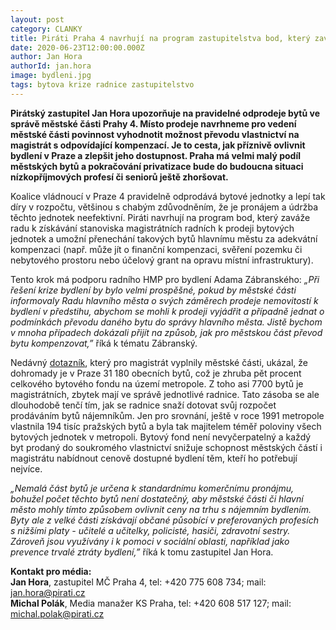 ```yaml
---
layout: post
category: CLANKY
title: Piráti Praha 4 navrhují na program zastupitelstva bod, který zaváže radu ke spolupráci s hlavním městem na řešení bytové krize
date: 2020-06-23T12:00:00.000Z
author: Jan Hora
authorId: jan.hora
image: bydleni.jpg
tags: bytova krize radnice zastupitelstvo
---
```


**Pirátský zastupitel Jan Hora upozorňuje na pravidelné odprodeje bytů ve správě městské části Prahy 4. Místo prodeje navrhneme pro vedení městské části povinnost vyhodnotit možnost převodu vlastnictví na magistrát s odpovídající kompenzací. Je to cesta, jak příznivě ovlivnit bydlení v Praze a zlepšit jeho dostupnost. Praha má velmi malý podíl městských bytů a pokračování privatizace bude do budoucna situaci nízkopříjmových profesí či seniorů ještě zhoršovat.**

Koalice vládnoucí v Praze 4 pravidelně odprodává bytové jednotky a lepí tak díry v rozpočtu, většinou s chabým zdůvodněním, že je pronájem a údržba těchto jednotek neefektivní. Piráti navrhují na program bod, který zaváže radu k získávání stanoviska magistrátních radních k prodeji bytových jednotek a umožní přenechání takových bytů hlavnímu městu za adekvátní kompenzaci (např. může jít o finanční kompenzaci, svěření pozemku či nebytového prostoru nebo účelový grant na opravu místní infrastruktury).

Tento krok má podporu radního HMP pro bydlení Adama Zábranského: *„Při řešení krize bydlení by bylo velmi prospěšné, pokud by městské části informovaly Radu hlavního města o svých záměrech prodeje nemovitostí k bydlení v předstihu, abychom se mohli k prodeji vyjádřit a případně jednat o podmínkách převodu daného bytu do správy hlavního města. Jistě bychom v mnoha případech dokázali přijít na způsob, jak pro městskou část převod bytu kompenzovat,”* říká k tématu Zábranský.

Nedávný [dotazník](https://zpravy.aktualne.cz/regiony/praha/ctyrikrat-vice-prazanu-zada-v-nouzi-o-bydleni/r~29dbb8ac57c011ea9e13ac1f6b220ee8/), který pro magistrát vyplnily městské části, ukázal, že dohromady je v Praze 31 180 obecních bytů, což je zhruba pět procent celkového bytového fondu na území metropole. Z toho asi 7700 bytů je magistrátních, zbytek mají ve správě jednotlivé radnice. Tato zásoba se ale dlouhodobě tenčí tím, jak se radnice snaží dotovat svůj rozpočet prodáváním bytů nájemníkům. Jen pro srovnání, ještě v roce 1991 metropole vlastnila 194 tisíc pražských bytů a byla tak majitelem téměř poloviny všech bytových jednotek v metropoli. Bytový fond není nevyčerpatelný a každý byt prodaný do soukromého vlastnictví snižuje schopnost městských částí i magistrátu nabídnout cenově dostupné bydlení těm, kteří ho potřebují nejvíce.

*„Nemalá část bytů  je určena k standardnímu komerčnímu pronájmu, bohužel počet těchto bytů není dostatečný, aby městské části či hlavní město mohly tímto způsobem ovlivnit ceny na trhu s nájemním bydlením. Byty ale z velké části získávají občané působící v preferovaných profesích s nižšími platy - učitelé a učitelky, policisté, hasiči, zdravotní sestry. Zároveň jsou využívány i k pomoci v sociální oblasti, například jako prevence trvalé ztráty bydlení,”* říká k tomu zastupitel Jan Hora.

**Kontakt pro média:**<br>
**Jan Hora**, zastupitel MČ Praha 4, tel: +420 775 608 734; mail: jan.hora@pirati.cz<br>
**Michal Polák**, Media manažer KS Praha, tel: +420 608 517 127; mail: michal.polak@pirati.cz<br>
